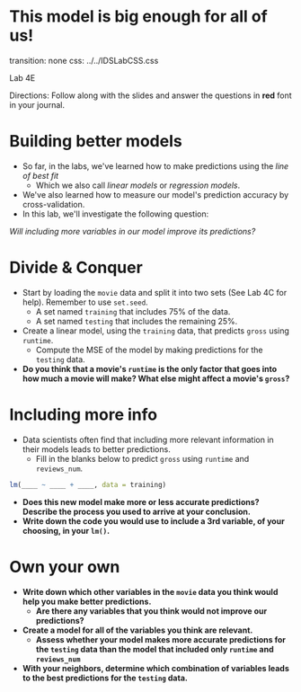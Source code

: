This model is big enough for all of us!
===
transition: none
css: ../../IDSLabCSS.css

Lab 4E

Directions: Follow along with the slides and answer the questions in **red** font in your journal.



Building better models
===

- So far, in the labs, we've learned how to make predictions using the _line of best fit_
    - Which we also call _linear models_ or _regression models_.
- We've also learned how to measure our model's prediction accuracy by cross-validation.
- In this lab, we'll investigate the following question:

_Will including more variables in our model improve its predictions?_


Divide & Conquer
===

- Start by loading the `movie` data and split it into two sets (See Lab 4C for help). Remember to use `set.seed`.
    - A set named `training` that includes 75% of the data.
    - A set named `testing` that includes the remaining 25%.
- Create a linear model, using the `training` data, that predicts `gross` using `runtime`.
    - Compute the MSE of the model by making predictions for the `testing` data.
- **Do you think that a movie's `runtime` is the only factor that goes into how much a movie will make? What else might affect a movie's `gross`?**

Including more info
===

- Data scientists often find that including more relevant information in their models leads to better predictions.
    - Fill in the blanks below to predict `gross` using `runtime` and `reviews_num`.

```r
lm(____ ~ ____ + ____, data = training)
```

- **Does this new model make more or less accurate predictions? Describe the process you used to arrive at your conclusion.**
- **Write down the code you would use to include a 3rd variable, of your choosing, in your `lm()`.**


Own your own
===

- **Write down which other variables in the `movie` data you think would help you make better predictions.** 
    - **Are there any variables that you think would not improve our predictions?**
- **Create a model for all of the variables you think are relevant.**
    - **Assess whether your model makes more accurate predictions for the `testing` data than the model that included only `runtime` and `reviews_num`**
- **With your neighbors, determine which combination of variables leads to the best predictions for the `testing` data.**
